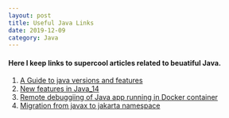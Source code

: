 ```yaml
---
layout: post
title: Useful Java Links
date: 2019-12-09
category: Java
---  
```


#### Here I keep links to supercool articles related to beuatiful Java.

1. [A Guide to java versions and features](https://www.marcobehler.com/guides/a-guide-to-java-versions-and-features)
2. [New features in Java_14](https://www.techgeeknext.com/java/java14-features)
3. [Remote debuggiing of Java app running in Docker container](https://medium.com/swlh/remote-debugging-a-java-application-running-in-docker-container-with-intellij-idea-efe54cd77f02)
4. [Migration from javax to jakarta namespace](https://www.jetbrains.com/guide/java/tutorials/migrating-javax-jakarta/background)
